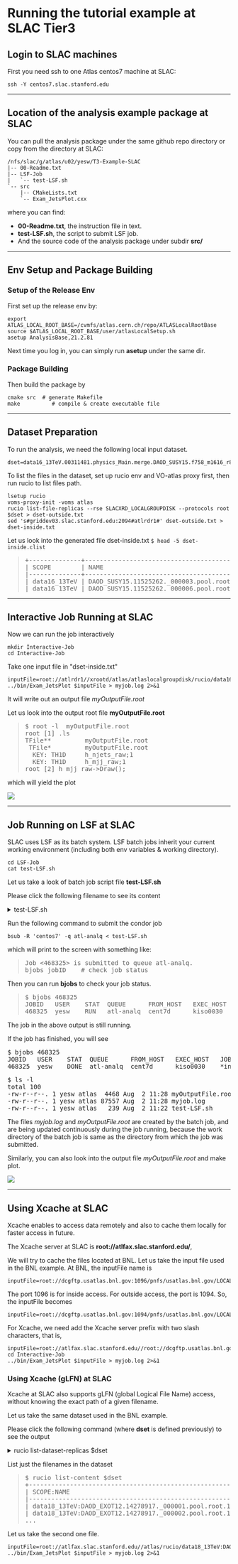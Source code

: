 # Running the tutorial example at SLAC Tier3

## Login to SLAC machines

First you need ssh to one Atlas centos7 machine at SLAC:

```shell
ssh -Y centos7.slac.stanford.edu
```

---

## Location of the analysis example package at SLAC

You can pull the analysis package under the same github repo directory or copy
from the directory at SLAC:

```
/nfs/slac/g/atlas/u02/yesw/T3-Example-SLAC
|-- 00-Readme.txt
|-- LSF-Job
|   `-- test-LSF.sh
`-- src
    |-- CMakeLists.txt
    `-- Exam_JetsPlot.cxx
```

where you can find:

- **00-Readme.txt**, the instruction file in text.
- **test-LSF.sh**, the script to submit LSF job.
- And the source code of the analysis package under subdir **src/**

---

## Env Setup and Package Building

### Setup of the Release Env

First set up the release env by:

```shell
export ATLAS_LOCAL_ROOT_BASE=/cvmfs/atlas.cern.ch/repo/ATLASLocalRootBase
source $ATLAS_LOCAL_ROOT_BASE/user/atlasLocalSetup.sh
asetup AnalysisBase,21.2.81
```

Next time you log in, you can simply run **asetup** under the same dir.

### Package Building

Then build the package by

```shell
cmake src  # generate Makefile
make          # compile & create executable file
```

---

## Dataset Preparation

To run the analysis, we need the following local input dataset.

```
dset=data16_13TeV.00311481.physics_Main.merge.DAOD_SUSY15.f758_m1616_r8669_p3185_tid11525262_00
```

To list the files in the dataset, set up rucio env and VO-atlas proxy first,
then run rucio to list files path.

```
lsetup rucio
voms-proxy-init -voms atlas
rucio list-file-replicas --rse SLACXRD_LOCALGROUPDISK --protocols root $dset > dset-outside.txt
sed 's#griddev03.slac.stanford.edu:2094#atlrdr1#' dset-outside.txt > dset-inside.txt
```

Let us look into the generated file dset-inside.txt
`$ head -5 dset-inside.clist`

<blockquote><pre>
+--------------+------------------------------------------+------------+-----------+---------------------------------------------------------------------------------------------------------------------------------------------------------------------+
| SCOPE        | NAME                                     | FILESIZE   | ADLER32   | RSE: REPLICA                                                                                                                                                        |
|--------------+------------------------------------------+------------+-----------+---------------------------------------------------------------------------------------------------------------------------------------------------------------------|
| data16_13TeV | DAOD_SUSY15.11525262._000003.pool.root.1 | 72.272 MB  | 9e258b16  | SLACXRD_LOCALGROUPDISK: root://atlrdr1//xrootd/atlas/atlaslocalgroupdisk/rucio/data16_13TeV/f9/bd/DAOD_SUSY15.11525262._000003.pool.root.1 |
| data16_13TeV | DAOD_SUSY15.11525262._000006.pool.root.1 | 70.782 MB  | a2844b00  | SLACXRD_LOCALGROUPDISK: root://atlrdr1//xrootd/atlas/atlaslocalgroupdisk/rucio/data16_13TeV/74/f9/DAOD_SUSY15.11525262._000006.pool.root.1 |
</pre></blockquote>

---

## Interactive Job Running at SLAC

Now we can run the job interactively

```shell
mkdir Interactive-Job
cd Interactive-Job
```

Take one input file in "dset-inside.txt"

```shell
inputFile=root://atlrdr1//xrootd/atlas/atlaslocalgroupdisk/rucio/data16_13TeV/f9/bd/DAOD_SUSY15.11525262._000003.pool.root.1
../bin/Exam_JetsPlot $inputFile > myjob.log 2>&1
```

It will write out an output file _myOutputFile.root_

Let us look into the output root file **myOutputFile.root**

<blockquote><pre>
$ root -l  myOutputFile.root
root [1] .ls
TFile**         myOutputFile.root
 TFile*         myOutputFile.root
  KEY: TH1D     h_njets_raw;1
  KEY: TH1D     h_mjj_raw;1
root [2] h_mjj_raw->Draw();
</pre></blockquote>
which will yield the plot

![](./plot-SLAC-interactive.png)

---

## Job Running on LSF at SLAC

SLAC uses LSF as its batch system. LSF batch jobs inherit your current working
environment (including both env variables & working directory).

```
cd LSF-Job
cat test-LSF.sh
```

Let us take a look of batch job script file **test-LSF.sh**

Please click the following filename to see its content

<details>

<summary>test-LSF.sh</summary>
<blockquote><pre>
# write both stdout and stderr into one log file
log=$PWD/myjob.log
exec &>$log

inputFile=root://atlrdr1//xrootd/atlas/atlaslocalgroupdisk/rucio/data16_13TeV/7f/94/DAOD_SUSY15.11525262.\_000021.pool.root.1

../bin/Exam_JetsPlot $inputFile

</pre></blockquote>
</details>

Run the following command to submit the condor job

```shell
bsub -R 'centos7' -q atl-analq < test-LSF.sh
```

which will print to the screen with something like:

<blockquote><pre>
Job <468325> is submitted to queue atl-analq.
bjobs jobID    # check job status
</pre></blockquote>

Then you can run **bjobs** to check your job status.

<blockquote><pre>
$ bjobs 468325
JOBID   USER    STAT  QUEUE      FROM_HOST   EXEC_HOST   JOB_NAME   SUBMIT_TIME
468325  yesw    RUN   atl-analq  cent7d      kiso0030    *inputFile Aug  2 11:28
</pre></blockquote>
The job in the above output is still running.

If the job has finished, you will see

</blockquote><pre>
$ bjobs 468325
JOBID   USER    STAT  QUEUE      FROM_HOST   EXEC_HOST   JOB_NAME   SUBMIT_TIME
468325  yesw    DONE  atl-analq  cent7d      kiso0030    *inputFile Aug  2 11:28
</pre></blockquote>

</blockquote><pre>
$ ls -l
total 100
-rw-r--r--. 1 yesw atlas  4468 Aug  2 11:28 myOutputFile.root
-rw-r--r--. 1 yesw atlas 87557 Aug  2 11:28 myjob.log
-rw-r--r--. 1 yesw atlas   239 Aug  2 11:22 test-LSF.sh
</pre></blockquote>

The files _myjob.log_ and _myOutputFile.root_ are created by the batch job, and
are being updated continuously during the job running, because the work
directory of the batch job is same as the directory from which the job was
submitted.

Similarly, you can also look into the output file _myOutputFile.root_ and make
plot.

![](./plot-SLAC-batch.png)

---

## Using Xcache at SLAC

Xcache enables to access data remotely and also to cache them locally for faster
access in future.

The Xcache server at SLAC is **root://atlfax.slac.stanford.edu/**,

We will try to cache the files located at BNL. Let us take the input file used
in the BNL example. At BNL, the inputFile name is

```
inputFile=root://dcgftp.usatlas.bnl.gov:1096/pnfs/usatlas.bnl.gov/LOCALGROUPDISK/rucio/data18_13TeV/da/ea/DAOD_EXOT12.14278917._000001.pool.root.1
```

The port 1096 is for inside access. For outside access, the port is 1094. So,
the inputFile becomes

```
inputFile=root://dcgftp.usatlas.bnl.gov:1094/pnfs/usatlas.bnl.gov/LOCALGROUPDISK/rucio/data18_13TeV/da/ea/DAOD_EXOT12.14278917._000001.pool.root.1
```

For Xcache, we need add the Xcache server prefix with two slash characters, that
is,

```
inputFile=root://atlfax.slac.stanford.edu//root://dcgftp.usatlas.bnl.gov:1094/pnfs/usatlas.bnl.gov/LOCALGROUPDISK/rucio/data18_13TeV/da/ea/DAOD_EXOT12.14278917._000001.pool.root.1
cd Interactive-Job
../bin/Exam_JetsPlot $inputFile > myjob.log 2>&1
```

### Using Xcache (gLFN) at SLAC

Xcache at SLAC also supports gLFN (global Logical File Name) access, without
knowing the exact path of a given filename.

Let us take the same dataset used in the BNL example.

Please click the following command (where **dset** is defined previously) to see
the output

<details>

<summary>rucio list-dataset-replicas $dset</summary>
<blockquote><pre>
DATASET: data18_13TeV:data18_13TeV.00348885.physics_Main.deriv.DAOD_EXOT12.f937_m1972_p3553_tid14278917_00
+-------------------------+---------+---------+
| RSE                     |   FOUND |   TOTAL |
|-------------------------+---------+---------|
| CERN-PROD_DATADISK      |      83 |      83 |
| GRIF-LPNHE_DATADISK     |      83 |      83 |
| BNL-OSG2_LOCALGROUPDISK |      83 |      83 |
| MAINZ_LOCALGROUPDISK    |      83 |      83 |
+-------------------------+---------+---------+
</pre></blockquote>
</details>

List just the filenames in the dataset

<blockquote><pre>
$ rucio list-content $dset
+-------------------------------------------------------+--------------+
| SCOPE:NAME                                            | [DID TYPE]   |
|-------------------------------------------------------+--------------|
| data18_13TeV:DAOD_EXOT12.14278917._000001.pool.root.1 | FILE         |
| data18_13TeV:DAOD_EXOT12.14278917._000002.pool.root.1 | FILE         |
...
</pre></blockquote>

Let us take the second one file.

```
inputFile=root://atlfax.slac.stanford.edu//atlas/rucio/data18_13TeV:DAOD_EXOT12.14278917._000002.pool.root.1
../bin/Exam_JetsPlot $inputFile > myjob.log 2>&1
```
